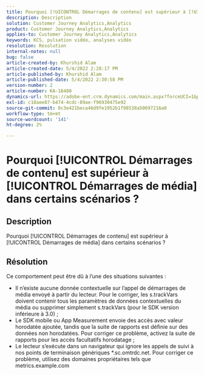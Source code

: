 ```yaml
---
title: Pourquoi [!UICONTROL Démarrages de contenu] est supérieur à [!UICONTROL Démarrages de média] dans certains scénarios ?
description: Description
solution: Customer Journey Analytics,Analytics
product: Customer Journey Analytics,Analytics
applies-to: Customer Journey Analytics,Analytics
keywords: KCS, pulsation vidéo, analyses vidéo
resolution: Resolution
internal-notes: null
bug: false
article-created-by: Khurshid Alam
article-created-date: 5/4/2022 2:28:17 PM
article-published-by: Khurshid Alam
article-published-date: 5/4/2022 2:30:58 PM
version-number: 2
article-number: KA-16480
dynamics-url: https://adobe-ent.crm.dynamics.com/main.aspx?forceUCI=1&pagetype=entityrecord&etn=knowledgearticle&id=4ec0dc6b-b6cb-ec11-a7b5-6045bd00dbbc
exl-id: c18aee87-b474-4cdc-89ae-f96930475e92
source-git-commit: 0c3e421beca46d9fe1952b1f98538a50697216a0
workflow-type: tm+mt
source-wordcount: '141'
ht-degree: 2%

---
```


# Pourquoi [!UICONTROL Démarrages de contenu] est supérieur à [!UICONTROL Démarrages de média] dans certains scénarios ?

## Description


Pourquoi [!UICONTROL Démarrages de contenu] est supérieur à [!UICONTROL Démarrages de média] dans certains scénarios ?


## Résolution


Ce comportement peut être dû à l’une des situations suivantes :

- Il n’existe aucune donnée contextuelle sur l’appel de démarrages de média envoyé à partir du lecteur. Pour le corriger, les s.trackVars doivent contenir tous les paramètres de données contextuelles du média ou supprimer simplement s.trackVars (pour le SDK version inférieure à 3.0) ;
- Le SDK mobile ou App Measurement envoie des accès avec valeur horodatée ajoutée, tandis que la suite de rapports est définie sur des données non horodatées. Pour corriger ce problème, activez la suite de rapports pour les accès facultatifs horodatage ;
- Le lecteur s’exécute dans un navigateur qui ignore les appels de suivi à nos points de terminaison génériques \*.sc.omtrdc.net. Pour corriger ce problème, utilisez des domaines propriétaires tels que metrics.example.com
